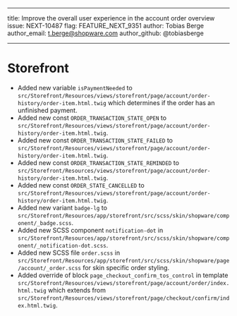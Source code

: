 ---
title:          Improve the overall user experience in the account order overview
issue:          NEXT-10487
flag:           FEATURE_NEXT_9351
author:         Tobias Berge
author_email:   t.berge@shopware.com
author_github:  @tobiasberge
___
# Storefront
* Added new variable `isPaymentNeeded` to `src/Storefront/Resources/views/storefront/page/account/order-history/order-item.html.twig` which determines if the order has an unfinished payment.
* Added new const `ORDER_TRANSACTION_STATE_OPEN` to `src/Storefront/Resources/views/storefront/page/account/order-history/order-item.html.twig`.
* Added new const `ORDER_TRANSACTION_STATE_FAILED` to `src/Storefront/Resources/views/storefront/page/account/order-history/order-item.html.twig`.
* Added new const `ORDER_TRANSACTION_STATE_REMINDED` to `src/Storefront/Resources/views/storefront/page/account/order-history/order-item.html.twig`.
* Added new const `ORDER_STATE_CANCELLED` to `src/Storefront/Resources/views/storefront/page/account/order-history/order-item.html.twig`.
* Added new variant `badge-lg` to `src/Storefront/Resources/app/storefront/src/scss/skin/shopware/component/_badge.scss`.
* Added new SCSS component `notification-dot` in `src/Storefront/Resources/app/storefront/src/scss/skin/shopware/component/_notification-dot.scss`.
* Added new SCSS file `order.scss` in `src/Storefront/Resources/app/storefront/src/scss/skin/shopware/page/account/_order.scss` for skin specific order styling.
* Added override of block `page_checkout_confirm_tos_control` in template `src/Storefront/Resources/views/storefront/page/account/order/index.html.twig` which extends from `src/Storefront/Resources/views/storefront/page/checkout/confirm/index.html.twig`.
